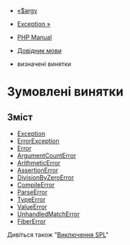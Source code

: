 - [«$argv](reserved.variables.argv.md)
- [Exception »](class.exception.md)

- [PHP Manual](index.md)
- [Довідник мови](langref.md)
- визначені винятки

# Зумовлені винятки

## Зміст

- [Exception](class.exception.md)
- [ErrorException](class.errorexception.md)
- [Error](class.error.md)
- [ArgumentCountError](class.argumentcounterror.md)
- [ArithmeticError](class.arithmeticerror.md)
- [AssertionError](class.assertionerror.md)
- [DivisionByZeroError](class.divisionbyzeroerror.md)
- [CompileError](class.compileerror.md)
- [ParseError](class.parseerror.md)
- [TypeError](class.typeerror.md)
- [ValueError](class.valueerror.md)
- [UnhandledMatchError](class.unhandledmatcherror.md)
- [FiberError](class.fibererror.md)

Дивіться також "[Виключення SPL](spl.exceptions.md)"
